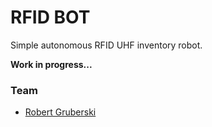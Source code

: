 # RFID BOT

Simple autonomous RFID UHF inventory robot.

**Work in progress...**

### Team

* [Robert Gruberski](https://www.linkedin.com/in/rgruberski/)
